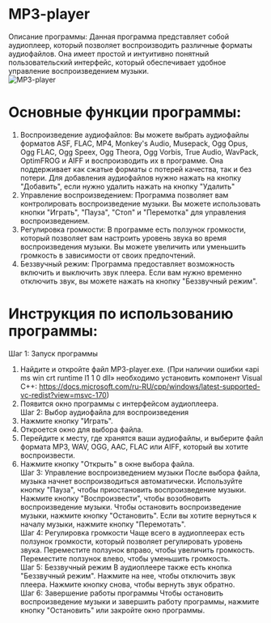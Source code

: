 # MP3-player
Описание программы: Данная программа представляет собой аудиоплеер, который позволяет воспроизводить различные форматы аудиофайлов. Она имеет простой и интуитивно понятный пользовательский интерфейс, который обеспечивает удобное управление воспроизведением музыки.<br />
![MP3-player](https://user-images.githubusercontent.com/103204349/181076057-a2779c12-6392-430e-a591-808b1bb43312.PNG)<br />
# Основные функции программы:
1. Воспроизведение аудиофайлов: Вы можете выбрать аудиофайлы форматов ASF, FLAC, MP4, Monkey's Audio, Musepack, Ogg Opus, Ogg FLAC, Ogg Speex, Ogg Theora, Ogg Vorbis, True Audio, WavPack, OptimFROG и AIFF и воспроизводить их в программе. Она поддерживает как сжатые форматы с потерей качества, так и без потери. Для добавления аудиофайлов нужно нажать на кнопку "Добавить", если нужно удалить нажать на кнопку "Удалить"
2. Управление воспроизведением: Программа позволяет вам контролировать воспроизведение музыки. Вы можете использовать кнопки "Играть", "Пауза", "Стоп" и "Перемотка" для управления воспроизведением.
3. Регулировка громкости: В программе есть ползунок громкости, который позволяет вам настроить уровень звука во время воспроизведения музыки. Вы можете увеличить или уменьшить громкость в зависимости от своих предпочтений.
4. Беззвучный режим: Программа предоставляет возможность включить и выключить звук плеера. Если вам нужно временно отключить звук, вы можете нажать на кнопку "Беззвучный режим".
# Инструкция по использованию программы:<br />
Шаг 1: Запуск программы
1. Найдите и откройте файл MP3-player.exe. (При наличии ошибки «api ms win crt runtime l1 1 0 dll» необходимо установить компонент Visual C++: https://docs.microsoft.com/ru-RU/cpp/windows/latest-supported-vc-redist?view=msvc-170)
2. Появится окно программы с интерфейсом аудиоплеера. <br />
Шаг 2: Выбор аудиофайла для воспроизведения
1. Нажмите кнопку "Играть".
2. Откроется окно для выбора файла.
3. Перейдите к месту, где хранятся ваши аудиофайлы, и выберите файл формата MP3, WAV, OGG, AAC, FLAC или AIFF, который вы хотите воспроизвести.
4. Нажмите кнопку "Открыть" в окне выбора файла. <br />
Шаг 3: Управление воспроизведением музыки
После выбора файла, музыка начнет воспроизводиться автоматически.
Используйте кнопку "Пауза", чтобы приостановить воспроизведение музыки.
Нажмите кнопку "Воспроизвести", чтобы возобновить воспроизведение музыки.
Чтобы остановить воспроизведение музыки, нажмите кнопку "Остановить".
Если вы хотите вернуться к началу музыки, нажмите кнопку "Перемотать".<br />
Шаг 4: Регулировка громкости
Чаще всего в аудиоплеерах есть ползунок громкости, который позволяет регулировать уровень звука.
Переместите ползунок вправо, чтобы увеличить громкость.
Переместите ползунок влево, чтобы уменьшить громкость.<br />
Шаг 5: Беззвучный режим
В аудиоплеере также есть кнопка "Беззвучный режим". Нажмите на нее, чтобы отключить звук плеера.
Нажмите кнопку снова, чтобы вернуть звук обратно.<br />
Шаг 6: Завершение работы программы
Чтобы остановить воспроизведение музыки и завершить работу программы, нажмите кнопку "Остановить" или закройте окно программы.
